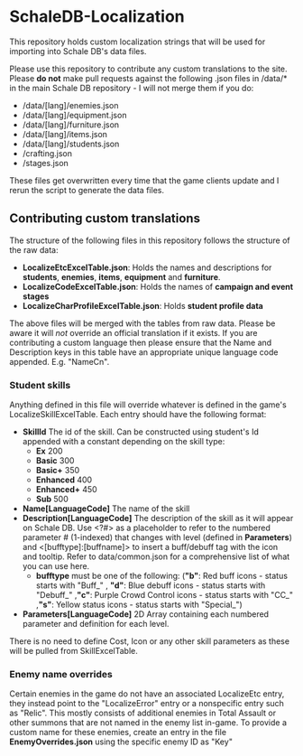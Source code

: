 # SchaleDB-Localization

This repository holds custom localization strings that will be used for importing into Schale DB's data files.

Please use this repository to contribute any custom translations to the site. Please **do not** make pull requests against the following .json files in /data/* in the main Schale DB repository - I will not merge them if you do:
- /data/\[lang\]/enemies.json
- /data/\[lang\]/equipment.json
- /data/\[lang\]/furniture.json
- /data/\[lang\]/items.json
- /data/\[lang\]/students.json
- /crafting.json
- /stages.json

These files get overwritten every time that the game clients update and I rerun the script to generate the data files.

## Contributing custom translations

The structure of the following files in this repository follows the structure of the raw data:

- **LocalizeEtcExcelTable.json**: Holds the names and descriptions for **students**, **enemies**, **items**, **equipment** and **furniture**.
- **LocalizeCodeExcelTable.json**: Holds the names of **campaign and event stages**
- **LocalizeCharProfileExcelTable.json**: Holds **student profile data**

The above files will be merged with the tables from raw data. Please be aware it will *not* override an official translation if it exists. If you are contributing a custom language then please ensure that the Name and Description keys in this table have an appropriate unique language code appended. E.g. "NameCn".

### Student skills

Anything defined in this file will override whatever is defined in the game's LocalizeSkillExcelTable. Each entry should have the following format:

- **SkillId** The id of the skill. Can be constructed using student's Id appended with a constant depending on the skill type:
    - **Ex** 200
    - **Basic** 300
    - **Basic+** 350
    - **Enhanced** 400
    - **Enhanced+** 450
    - **Sub** 500
- **Name\[LanguageCode\]** The name of the skill
- **Description\[LanguageCode\]** The description of the skill as it will appear on Schale DB. Use \<?#\> as a placeholder to refer to the numbered parameter # (1-indexed) that changes with level (defined in **Parameters**) and <\[bufftype\]:\[buffname\]> to insert a buff/debuff tag with the icon and tooltip. Refer to data/common.json for a comprehensive list of what you can use here.
   - **bufftype** must be one of the following: (**"b"**: Red buff icons - status starts with "Buff_" , **"d"**: Blue debuff icons - status starts with "Debuff_" ,**"c"**: Purple Crowd Control icons - status starts with "CC_" ,**"s"**: Yellow status icons - status starts with "Special_")
- **Parameters\[LanguageCode\]** 2D Array containing each numbered parameter and definition for each level.

There is no need to define Cost, Icon or any other skill parameters as these will be pulled from SkillExcelTable.

### Enemy name overrides

Certain enemies in the game do not have an associated LocalizeEtc entry, they instead point to the "LocalizeError" entry or a nonspecific entry such as "Relic". This mostly consists of additional enemies in Total Assault or other summons that are not named in the enemy list in-game. To provide a custom name for these enemies, create an entry in the file **EnemyOverrides.json** using the specific enemy ID as "Key"